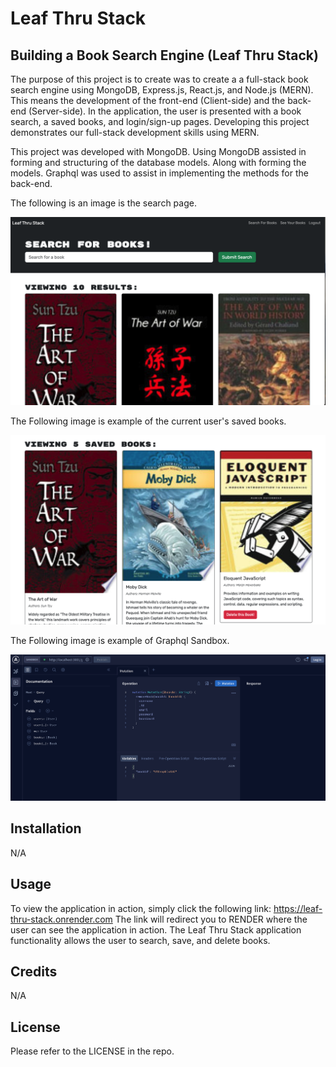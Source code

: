 # Leaf Thru Stack

## Building a Book Search Engine (Leaf Thru Stack)

The purpose of this project is to create was to create a a full-stack book search engine using MongoDB, Express.js, React.js, and Node.js (MERN). This means the development of the front-end (Client-side) and the back-end (Server-side). In the application, the user is presented with a book search, a saved books, and login/sign-up pages. Developing this project demonstrates our full-stack development skills using MERN.

This project was developed with MongoDB. Using MongoDB assisted in forming and structuring of the database models. Along with forming the models. Graphql was used to assist in implementing the methods for the back-end.

The following is an image is the search page.

![Alt text](./client/public/images/MERN_pg1.png)


The Following image is example of the current user's saved books.

![Alt text](./client/public/images/MERN_pg2.png)

The Following image is example of Graphql Sandbox.

![Alt text](./client/public/images/sandbox.png)

## Installation

N/A

## Usage

To view the application in action, simply click the following link: https://leaf-thru-stack.onrender.com
The link will redirect you to RENDER where the user can see the application in action. The Leaf Thru Stack application functionality allows the user to search, save, and delete books. 

## Credits

N/A

## License

Please refer to the LICENSE in the repo.